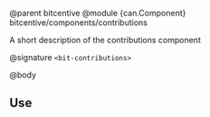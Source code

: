 @parent bitcentive
@module {can.Component} bitcentive/components/contributions <bit-contributions>

A short description of the contributions component

@signature `<bit-contributions>`

@body

## Use
